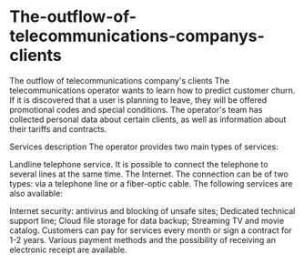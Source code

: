 # The-outflow-of-telecommunications-companys-clients

The outflow of telecommunications company's clients
The telecommunications operator wants to learn how to predict customer churn. If it is discovered that a user is planning to leave, they will be offered promotional codes and special conditions. The operator's team has collected personal data about certain clients, as well as information about their tariffs and contracts.

Services description
The operator provides two main types of services:

Landline telephone service. It is possible to connect the telephone to several lines at the same time.
The Internet. The connection can be of two types: via a telephone line or a fiber-optic cable.
The following services are also available:

Internet security: antivirus and blocking of unsafe sites;
Dedicated technical support line;
Cloud file storage for data backup;
Streaming TV and movie catalog.
Customers can pay for services every month or sign a contract for 1-2 years. Various payment methods and the possibility of receiving an electronic receipt are available.